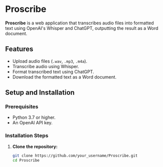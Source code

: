 # Proscribe

**Proscribe** is a web application that transcribes audio files into formatted text using OpenAI's Whisper and ChatGPT, outputting the result as a Word document.

## Features

- Upload audio files (`.wav`, `.mp3`, `.m4a`).
- Transcribe audio using Whisper.
- Format transcribed text using ChatGPT.
- Download the formatted text as a Word document.

## Setup and Installation

### Prerequisites

- Python 3.7 or higher.
- An OpenAI API key.

### Installation Steps

1. **Clone the repository:**

   ```bash
   git clone https://github.com/your_username/Proscribe.git
   cd Proscribe
